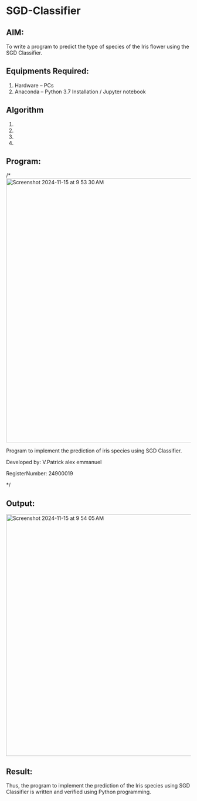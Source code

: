 # SGD-Classifier
## AIM:
To write a program to predict the type of species of the Iris flower using the SGD Classifier.

## Equipments Required:
1. Hardware – PCs
2. Anaconda – Python 3.7 Installation / Jupyter notebook

## Algorithm
1. 
2. 
3. 
4. 

## Program:

/*<img width="720" alt="Screenshot 2024-11-15 at 9 53 30 AM" src="https://github.com/user-attachments/assets/87c92f63-840c-4706-9395-18d9e81dc469">

Program to implement the prediction of iris species using SGD Classifier.

Developed by: V.Patrick alex emmanuel

RegisterNumber: 24900019

*/


## Output:
<img width="659" alt="Screenshot 2024-11-15 at 9 54 05 AM" src="https://github.com/user-attachments/assets/64c7e100-937b-43e1-a71a-dbd3a58429fa">


## Result:
Thus, the program to implement the prediction of the Iris species using SGD Classifier is written and verified using Python programming.

